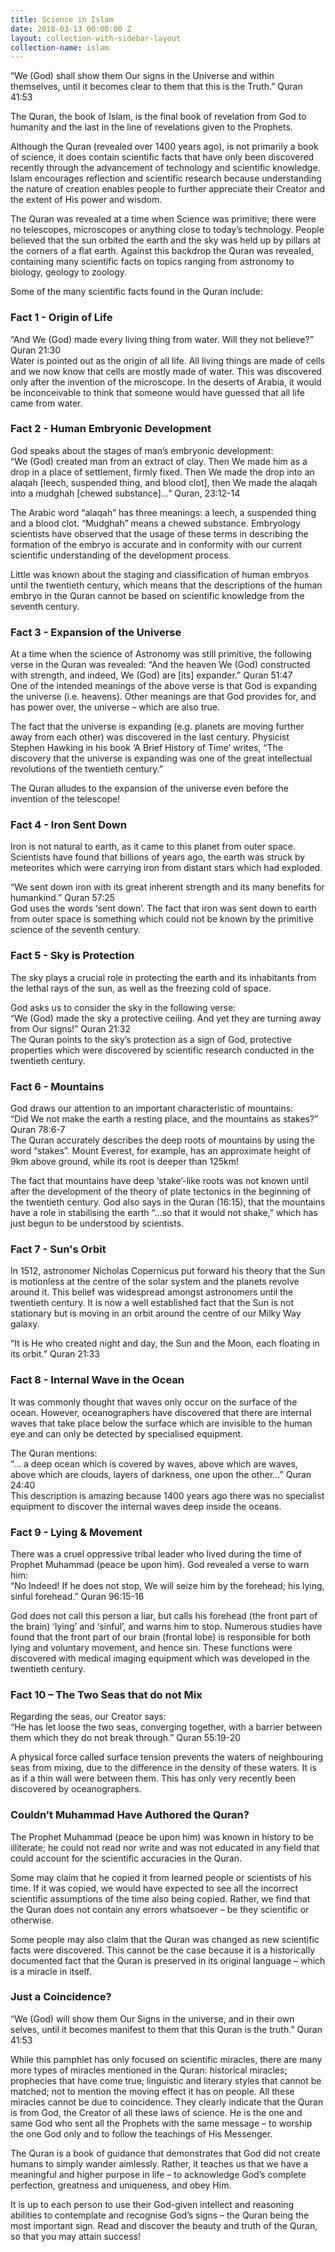 ```yaml
---
title: Science in Islam
date: 2018-03-13 00:00:00 Z
layout: collection-with-sidebar-layout
collection-name: islam
---
```


“We (God) shall show them Our signs in the Universe and within themselves, until it becomes clear to them that this is the Truth.” Quran 41:53

The Quran, the book of Islam, is the final book of revelation from God to humanity and the last in the line of revelations given to the Prophets.

Although the Quran (revealed over 1400 years ago), is not primarily a book of science, it does contain scientific facts that have only been discovered recently through the advancement of technology and scientific knowledge. Islam encourages reflection and scientific research because understanding the nature of creation enables people to further appreciate their Creator and the extent of His power and wisdom.

The Quran was revealed at a time when Science was primitive; there were no telescopes, microscopes or anything close to today’s technology. People believed that the sun orbited the earth and the sky was held up by pillars at the corners of a flat earth. Against this backdrop the Quran was revealed, containing many scientific facts on topics ranging from astronomy to biology, geology to zoology.

Some of the many scientific facts found in the Quran include:

### Fact 1 - Origin of Life
“And We (God) made every living thing from water. Will they not believe?” Quran 21:30  
Water is pointed out as the origin of all life. All living things are made of cells and we now know that cells are mostly made of water. This was discovered only after the invention of the microscope. In the deserts of Arabia, it would be inconceivable to think that someone would have guessed that all life came from water.

### Fact 2 - Human Embryonic Development
God speaks about the stages of man’s embryonic development:  
“We (God) created man from an extract of clay. Then We made him as a drop in a place of settlement, firmly fixed. Then We made the drop into an alaqah [leech, suspended thing, and blood clot], then We made the alaqah into a mudghah [chewed substance]…” Quran, 23:12-14

The Arabic word “alaqah” has three meanings: a leech, a suspended thing and a blood clot. “Mudghah” means a chewed substance. Embryology scientists have observed that the usage of these terms in describing the formation of the embryo is accurate and in conformity with our current scientific understanding of the development process.

Little was known about the staging and classification of human embryos until the twentieth century, which means that the descriptions of the human embryo in the Quran cannot be based on scientific knowledge from the seventh century.

### Fact 3 - Expansion of the Universe
At a time when the science of Astronomy was still primitive, the following verse in the Quran was revealed:
“And the heaven We (God) constructed with strength, and indeed, We (God) are [its] expander.” Quran 51:47  
One of the intended meanings of the above verse is that God is expanding the universe (i.e. heavens). Other meanings are that God provides for, and has power over, the universe – which are also true.

The fact that the universe is expanding (e.g. planets are moving further away from each other) was discovered in the last century. Physicist Stephen Hawking in his book ‘A Brief History of Time’ writes, “The discovery that the universe is expanding was one of the great intellectual revolutions of the twentieth century.”

The Quran alludes to the expansion of the universe even before the invention of the telescope!

### Fact 4 - Iron Sent Down
Iron is not natural to earth, as it came to this planet from outer space. Scientists have found that billions of years ago, the earth was struck by meteorites which were carrying iron from distant stars which had exploded.

“We sent down iron with its great inherent strength and its many benefits for humankind.” Quran 57:25  
God uses the words ‘sent down’. The fact that iron was sent down to earth from outer space is something which could not be known by the primitive science of the seventh century.

### Fact 5 - Sky is Protection
The sky plays a crucial role in protecting the earth and its inhabitants from the lethal rays of the sun, as well as the freezing cold of space.

God asks us to consider the sky in the following verse:  
“We (God) made the sky a protective ceiling. And yet they are turning away from Our signs!” Quran 21:32  
The Quran points to the sky’s protection as a sign of God, protective properties which were discovered by scientific research conducted in the twentieth century.

### Fact 6 - Mountains
God draws our attention to an important characteristic of mountains:  
“Did We not make the earth a resting place, and the mountains as stakes?” Quran 78:6-7  
The Quran accurately describes the deep roots of mountains by using the word “stakes”. Mount Everest, for example, has an approximate height of 9km above ground, while its root is deeper than 125km!

The fact that mountains have deep ‘stake’-like roots was not known until after the development of the theory of plate tectonics in the beginning of the twentieth century. God also says in the Quran (16:15), that the mountains have a role in stabilising the earth “…so that it would not shake,” which has just begun to be understood by scientists.

### Fact 7 - Sun's Orbit
In 1512, astronomer Nicholas Copernicus put forward his theory that the Sun is motionless at the centre of the solar system and the planets revolve around it. This belief was widespread amongst astronomers until the twentieth century. It is now a well established fact that the Sun is not stationary but is moving in an orbit around the centre of our Milky Way galaxy.

“It is He who created night and day, the Sun and the Moon, each floating in its orbit.” Quran 21:33

### Fact 8 - Internal Wave in the Ocean
It was commonly thought that waves only occur on the surface of the ocean. However, oceanographers have discovered that there are internal waves that take place below the surface which are invisible to the human eye and can only be detected by specialised equipment.

The Quran mentions:  
“… a deep ocean which is covered by waves, above which are waves, above which are clouds, layers of darkness, one upon the other…” Quran 24:40  
This description is amazing because 1400 years ago there was no specialist equipment to discover the internal waves deep inside the oceans.

### Fact 9 - Lying & Movement
There was a cruel oppressive tribal leader who lived during the time of Prophet Muhammad (peace be upon him). God revealed a verse to warn him:  
“No Indeed! If he does not stop, We will seize him by the forehead; his lying, sinful forehead.” Quran 96:15-16

God does not call this person a liar, but calls his forehead (the front part of the brain) ‘lying’ and ‘sinful’, and warns him to stop. Numerous studies have found that the front part of our brain (frontal lobe) is responsible for both lying and voluntary movement, and hence sin. These functions were discovered with medical imaging equipment which was developed in the twentieth century.

### Fact 10 – The Two Seas that do not Mix
Regarding the seas, our Creator says:  
“He has let loose the two seas, converging together, with a barrier between them which they do not break through.” Quran 55:19-20

A physical force called surface tension prevents the waters of neighbouring seas from mixing, due to the difference in the density of these waters. It is as if a thin wall were between them. This has only very recently been discovered by oceanographers.

### Couldn’t Muhammad Have Authored the Quran?
The Prophet Muhammad (peace be upon him) was known in history to be illiterate; he could not read nor write and was not educated in any field that could account for the scientific accuracies in the Quran.

Some may claim that he copied it from learned people or scientists of his time. If it was copied, we would have expected to see all the incorrect scientific assumptions of the time also being copied. Rather, we find that the Quran does not contain any errors whatsoever – be they scientific or otherwise.

Some people may also claim that the Quran was changed as new scientific facts were discovered. This cannot be the case because it is a historically documented fact that the Quran is preserved in its original language – which is a miracle in itself.

### Just a Coincidence?
“We (God) will show them Our Signs in the universe, and in their own selves, until it becomes manifest to them that this Quran is the truth.” Quran 41:53

While this pamphlet has only focused on scientific miracles, there are many more types of miracles mentioned in the Quran: historical miracles; prophecies that have come true; linguistic and literary styles that cannot be matched; not to mention the moving effect it has on people. All these miracles cannot be due to coincidence. They clearly indicate that the Quran is from God, the Creator of all these laws of science. He is the one and same God who sent all the Prophets with the same message – to worship the one God only and to follow the teachings of His Messenger.

The Quran is a book of guidance that demonstrates that God did not create humans to simply wander aimlessly. Rather, it teaches us that we have a meaningful and higher purpose in life – to acknowledge God’s complete perfection, greatness and uniqueness, and obey Him.

It is up to each person to use their God-given intellect and reasoning abilities to contemplate and recognise God’s signs – the Quran being the most important sign. Read and discover the beauty and truth of the Quran, so that you may attain success!
